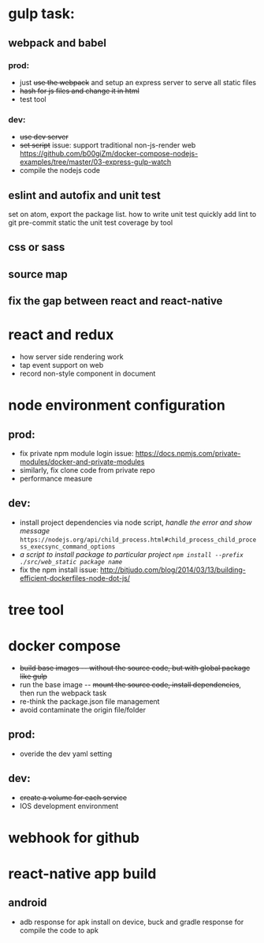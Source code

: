 # gulp task:
## webpack and babel
### prod:
* just ~~use the webpack~~ and setup an express server to serve all static files
* ~~hash for js files and change it in html~~
* test tool
### dev:
* ~~use dev server~~
* ~~set script~~
issue: support traditional non-js-render web
https://github.com/b00giZm/docker-compose-nodejs-examples/tree/master/03-express-gulp-watch
* compile the nodejs code
## eslint and autofix and unit test
set on atom, export the package list.
how to write unit test quickly
add lint to git pre-commit
static the unit test coverage by tool
## css or sass
## source map
## **fix the gap between react and react-native**

# react and redux
* how server side rendering work
* tap event support on web
* record non-style component in document

# node environment configuration
## prod:
* fix private npm module login issue:
https://docs.npmjs.com/private-modules/docker-and-private-modules
* similarly, fix clone code from private repo
* performance measure
## dev:
* install project dependencies via node script, *handle the error and show message*
``https://nodejs.org/api/child_process.html#child_process_child_process_execsync_command_options``
* *a script to install package to particular project
``npm install --prefix ./src/web_static package name``*
* fix the npm install issue:
http://bitjudo.com/blog/2014/03/13/building-efficient-dockerfiles-node-dot-js/

# tree tool

# docker compose
* ~~build base images -- without the source code, but with global package like gulp~~
* run the base image -- ~~mount the source code, install dependencies~~, then run the webpack task
* re-think the package.json file management
* avoid contaminate the origin file/folder
## prod:
* overide the dev yaml setting
## dev:
* ~~create a volume for each service~~
* IOS development environment

# webhook for github

# react-native app build
## android
* adb response for apk install on device, buck and gradle response for compile the code to apk
